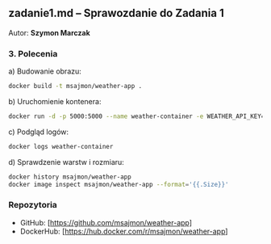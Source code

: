 ## zadanie1.md – Sprawozdanie do Zadania 1  
Autor: **Szymon Marczak**

### 3. Polecenia

a) Budowanie obrazu:
```bash
docker build -t msajmon/weather-app .
```

b) Uruchomienie kontenera:
```bash
docker run -d -p 5000:5000 --name weather-container -e WEATHER_API_KEY=e3f83988b6f2d5bd947c61c8a2161934 msajmon/weather-app
```

c) Podgląd logów:
```bash
docker logs weather-container
```

d) Sprawdzenie warstw i rozmiaru:
```bash
docker history msajmon/weather-app
docker image inspect msajmon/weather-app --format='{{.Size}}'
```

### Repozytoria
- GitHub: [https://github.com/msajmon/weather-app]
- DockerHub: [https://hub.docker.com/r/msajmon/weather-app]